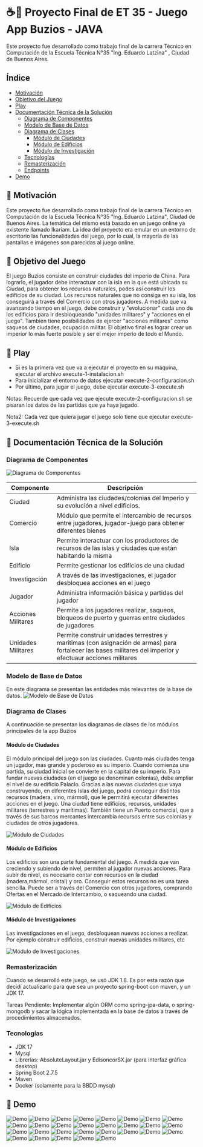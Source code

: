 # ☕🎯 Proyecto Final de ET 35 - Juego App Buzios - JAVA

  Este proyecto fue desarrollado como trabajo final de la carrera Técnico en Computación de la Escuela Técnica N°35 "Ing. Eduardo Latzina" , Ciudad de Buenos Aires.

## Índice

- [Motivación](#-motivacin)
- [Objetivo del Juego](#-objetivo-del-juego)
- [Play](#-play)
- [Documentación Técnica de la Solución](#-documentacin-tcnica-de-la-solucin)
    - [Diagrama de Componentes](#diagrama-de-componentes)
    - [Modelo de Base de Datos](#-modelo-de-base-de-datos)
    - [Diagrama de Clases](#diagrama-de-clases)
      - [Módulo de Ciudades](#modulo-de-ciudades)
      - [Módulo de Edificios](#modulo-de-edificios)
      - [Módulo de Investigación](#modulo-de-investigacin)
    - [Tecnologías](#-tecnologas)
    - [Remasterización](#-remasterizacin)
    - [Endpoints](#-endpoints)
- [Demo](#diagrama-de-casos-de-uso)

## 🚀 Motivación

   Este proyecto fue desarrollado como trabajo final de la carrera Técnico en Computación de la Escuela Técnica N°35 "Ing. Eduardo Latzina", 
   Ciudad de Buenos Aires. La temática del mismo está basado en un juego online ya existente llamado Ikariam. 
   La idea del proyecto era emular en un entorno de escritorio las funcionalidades del juego, por lo cual, la mayoría de las pantallas e imágenes 
   son parecidas al juego online. 

## 🚀 Objetivo del Juego 
    
   El juego Buzios consiste en construir ciudades del imperio de China. Para lograrlo, el jugador debe interactuar con la isla en la que está ubicada su Ciudad, para obtener los recursos naturales, podes así
construir los edificios de su ciudad. Los recursos naturales que no consiga en su isla, los conseguirá a través del Comercio con otros jugadores. A medida que va avanzando tiempo en el juego, debe construir y "evolucionar" cada uno de los edificios para ir desbloqueando "unidades militares" y "acciones en el juego". También tiene posibilidades de ejercer "acciones militares" como saqueos de ciudades, ocupación militar. El objetivo final es lograr crear un imperior lo más fuerte posible y ser el mejor imperio de todo el Mundo.

## 🚀 Play

* Si es la primera vez que va a ejecutar el proyecto en su máquina, ejecutar el archivo execute-1-instalacion.sh
* Para inicializar el entorno de datos ejecutar execute-2-configuracion.sh
* Por último, para jugar el juego, debe ejecutar execute-3-execute.sh

Notas: Recuerde que cada vez que ejecute execute-2-configuracion.sh se pisaran los datos de las partidas que ya haya jugado.

Nota2: Cada vez que quiera jugar el juego solo tiene que ejecutar execute-3-execute.sh

## 🚀 Documentación Técnica de la Solución

### Diagrama de Componentes
![Diagrama de Componentes](https://github.com/jonathanvictorica/juego-buzios-app/blob/develop/docs/DiagramaComponentesBuzios.png)

<table>
<thead><tr><th>Componente</th><th>Descripción</th></tr></thead>
<tbody>
  <tr><td>Ciudad</td><td>Administra las ciudades/colonias del Imperio y su evolución a nivel edificios.</td></tr>
  <tr><td>Comercio</td><td>Módulo que permite el intercambio de recursos entre jugadores, jugador-juego para obtener diferentes bienes</td></tr>
  <tr><td>Isla</td><td>Permite interactuar con los productores de recursos de las islas y ciudades que están habitando la misma</td></tr>
  <tr><td>Edificio</td><td>Permite gestionar los edificios de una ciudad</td></tr>
  <tr><td>Investigación</td><td>A través de las investigaciones, el jugador desbloquea acciones en el juego</td></tr>
  <tr><td>Jugador</td><td>Administra información básica y partidas del jugador</td></tr>
  <tr><td>Acciones Militares</td><td>Permite a los jugadores realizar, saqueos, bloqueos de puerto y guerras entre ciudades de jugadores</td></tr>
  <tr><td>Unidades Militares</td><td>Permite construir unidades terrestres y marítimas (con asignación de armas) para fortalecer las bases militares del imperior y efectuaur acciones militares</td></tr>
</tbody>
</table>

### Modelo de Base de Datos
   En este diagrama se presentan las entidades más relevantes de la base de datos.
![Modelo de Base de Datos](https://github.com/jonathanvictorica/juego-buzios-app/blob/develop/docs/DER_m.png)

### Diagrama de Clases
  A continuación se presentan los diagramas de clases de los módulos principales de la app Buzios

#### Módulo de Ciudades
   El módulo principal del juego son las ciudades. Cuanto más ciudades tenga un jugador, más grande y poderoso
es su imperio. Cuando comienza una partida, su ciudad inicial se convierte en la capital de su imperio. Para fundar
nuevas ciudades (en el juego se denominan colonias), debe ampliar el nivel de su edificio Palacio. Gracias a las nuevas
ciudades que vaya construyendo, en diferentes Islas del juego, podrá conseguir distintos recursos (madera, vino, mármol), que 
le permitirá ejecutar diferentes acciones en el juego. Una ciudad tiene edificios, recursos, unidades militares (terrestres 
   y marítimas). También tiene un Puerto comercial, que a través de sus barcos mercantes intercambia recursos entre sus colonias
y ciudades de otros jugadores.

![Módulo de Ciudades](https://github.com/jonathanvictorica/juego-buzios-app/blob/develop/docs/DC_ciudad.png)

#### Módulo de Edificios

   Los edificios son una parte fundamental del juego. A medida que van creciendo y subiendo de nivel, permiten al jugador
nuevas acciones. Para subir de nivel, es necesario contar con recursos en la ciudad (madera,mármol, cristal) y oro. 
Conseguir estos recursos no es una tarea sencilla. Puede ser a través del Comercio con otros jugadores, comprando Ofertas
en el Mercado de Intercambio, o saqueando una ciudad. 

![Módulo de Edificios](https://github.com/jonathanvictorica/juego-buzios-app/blob/develop/docs/DC_Edificio.png)

#### Módulo de Investigaciones

  Las investigaciones en el juego, desbloquean nuevas acciones a realizar. Por ejemplo construir edificios,
construir nuevas unidades militares, etc

![Módulo de Investigaciones](https://github.com/jonathanvictorica/juego-buzios-app/blob/develop/docs/DC_Investigacion.png)

### Remasterización

   Cuando se desarrolló este juego, se usó JDK 1.8. Es por esta razón que decidí actualizarlo para que sea un proyecto spring-boot con maven, y un JDK 17.

Tareas Pendiente: Implementar algún ORM como spring-jpa-data, o spring-mongodb y sacar la lógica implementada en la base de datos a través de procedimientos almacenados.

### Tecnologías

* JDK 17
* Mysql
* Librerías: AbsoluteLayout.jar y EdisoncorSX.jar (para interfaz gráfica desktop)
* Spring Boot 2.7.5
* Maven
* Docker (solamente para la BBDD mysql)


## 🚀 Demo
   
![Demo](https://github.com/jonathanvictorica/juego-buzios-app/blob/develop/docs/1.png)
![Demo](https://github.com/jonathanvictorica/juego-buzios-app/blob/develop/docs/2.png)
![Demo](https://github.com/jonathanvictorica/juego-buzios-app/blob/develop/docs/3.png)
![Demo](https://github.com/jonathanvictorica/juego-buzios-app/blob/develop/docs/4.png)
![Demo](https://github.com/jonathanvictorica/juego-buzios-app/blob/develop/docs/5.png)
![Demo](https://github.com/jonathanvictorica/juego-buzios-app/blob/develop/docs/6.png)
![Demo](https://github.com/jonathanvictorica/juego-buzios-app/blob/develop/docs/7.png)
![Demo](https://github.com/jonathanvictorica/juego-buzios-app/blob/develop/docs/8.png)
![Demo](https://github.com/jonathanvictorica/juego-buzios-app/blob/develop/docs/9.png)
![Demo](https://github.com/jonathanvictorica/juego-buzios-app/blob/develop/docs/10.png)
![Demo](https://github.com/jonathanvictorica/juego-buzios-app/blob/develop/docs/11.png)
![Demo](https://github.com/jonathanvictorica/juego-buzios-app/blob/develop/docs/12.png)
![Demo](https://github.com/jonathanvictorica/juego-buzios-app/blob/develop/docs/13.png)
![Demo](https://github.com/jonathanvictorica/juego-buzios-app/blob/develop/docs/14.png)
![Demo](https://github.com/jonathanvictorica/juego-buzios-app/blob/develop/docs/15.png)
![Demo](https://github.com/jonathanvictorica/juego-buzios-app/blob/develop/docs/16.png)
![Demo](https://github.com/jonathanvictorica/juego-buzios-app/blob/develop/docs/17.png)
![Demo](https://github.com/jonathanvictorica/juego-buzios-app/blob/develop/docs/18.png)
![Demo](https://github.com/jonathanvictorica/juego-buzios-app/blob/develop/docs/19.png)
![Demo](https://github.com/jonathanvictorica/juego-buzios-app/blob/develop/docs/20.png)
![Demo](https://github.com/jonathanvictorica/juego-buzios-app/blob/develop/docs/21.png)
![Demo](https://github.com/jonathanvictorica/juego-buzios-app/blob/develop/docs/22.png)
![Demo](https://github.com/jonathanvictorica/juego-buzios-app/blob/develop/docs/23.png)
![Demo](https://github.com/jonathanvictorica/juego-buzios-app/blob/develop/docs/24.png)
![Demo](https://github.com/jonathanvictorica/juego-buzios-app/blob/develop/docs/25.png)
![Demo](https://github.com/jonathanvictorica/juego-buzios-app/blob/develop/docs/26.png)
![Demo](https://github.com/jonathanvictorica/juego-buzios-app/blob/develop/docs/27.png)
![Demo](https://github.com/jonathanvictorica/juego-buzios-app/blob/develop/docs/28.png)
![Demo](https://github.com/jonathanvictorica/juego-buzios-app/blob/develop/docs/29.png)



